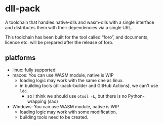 # dll-pack

A toolchain that handles native-dlls and wasm-dlls with a single interface and distributes them with their dependencies via a single URL.

This toolchain has been built for the tool called “foro”, and documents, licence etc. will be prepared after the release of foro.

## platforms

- linux: fully supported
- macos: You can use WASM module, native is WIP
  - loading logic may work with the same one as linux.
  - in building tools (dll-pack-builder and GitHub Actions), we can't use `ldd`.
    - so I think we should use `otool -L`, but there is no Python-wrapping (sad)
- Windows: You can use WASM module, native is WIP
  - loading logic may work with some modification.
  - building tools need to be created.
